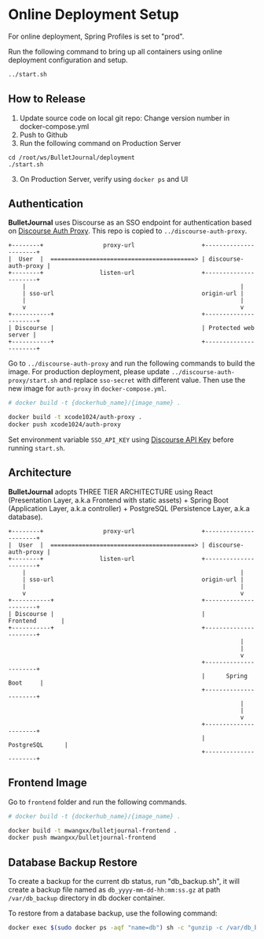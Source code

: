 # Online Deployment Setup

For online deployment, Spring Profiles is set to "prod".

Run the following command to bring up all containers using online deployment configuration and setup.

```bash
../start.sh
```

## How to Release

1. Update source code on local git repo: Change version number in docker-compose.yml
2. Push to Github
2. Run the following command on Production Server
```
cd /root/ws/BulletJournal/deployment
./start.sh
```
3. On Production Server, verify using `docker ps` and UI

## Authentication

<b>BulletJournal</b> uses Discourse as an SSO endpoint for authentication based on [Discourse Auth Proxy](https://github.com/discourse/discourse-auth-proxy). This repo is copied to `../discourse-auth-proxy`.

```
+--------+                 proxy-url                   +----------------------+
|  User  |  =========================================> | discourse-auth-proxy |
+--------+                listen-url                   +----------------------+
    |                                                             |
    | sso-url                                          origin-url |
    |                                                             |
    v                                                             v
+-----------+                                          +----------------------+
| Discourse |                                          | Protected web server |
+-----------+                                          +----------------------+
```

Go to `../discourse-auth-proxy` and run the following commands to build the image.
For production deployment, please update `../discourse-auth-proxy/start.sh` and replace `sso-secret` with different value.
Then use the new image for `auth-proxy` in `docker-compose.yml`.
```bash
# docker build -t {dockerhub_name}/{image_name} .

docker build -t xcode1024/auth-proxy .
docker push xcode1024/auth-proxy
```

Set environment variable `SSO_API_KEY` using [Discourse API Key](https://meta.discourse.org/t/user-api-keys-specification/48536) before running `start.sh`.

## Architecture

<b>BulletJournal</b> adopts THREE TIER ARCHITECTURE using React (Presentation Layer, a.k.a Frontend with static assets) + Spring Boot (Application Layer, a.k.a controller) + PostgreSQL (Persistence Layer, a.k.a database).

```
+--------+                 proxy-url                   +----------------------+
|  User  |  =========================================> | discourse-auth-proxy |
+--------+                listen-url                   +----------------------+
    |                                                             |
    | sso-url                                          origin-url |
    |                                                             |
    v                                                             v
+-----------+                                          +----------------------+
| Discourse |                                          |       Frontend       |
+-----------+                                          +----------------------+
                                                                  |
                                                                  |
                                                                  v
                                                       +----------------------+
                                                       |      Spring Boot     |
                                                       +----------------------+
                                                                  |
                                                                  |
                                                                  v
                                                       +----------------------+
                                                       |      PostgreSQL      |
                                                       +----------------------+
```

## Frontend Image

Go to `frontend` folder and run the following commands.
```bash
# docker build -t {dockerhub_name}/{image_name} .

docker build -t mwangxx/bulletjournal-frontend .
docker push mwangxx/bulletjournal-frontend
```

## Database Backup Restore

To create a backup for the current db status, run "db_backup.sh", it will create a backup file named as `db_yyyy-mm-dd-hh:mm:ss.gz` at path `/var/db_backup` directory in db docker container. 

To restore from a database backup, use the following command:
```sh
docker exec $(sudo docker ps -aqf "name=db") sh -c "gunzip -c /var/db_backup/ReplaceWithBackupFileName | psql  --dbname=postgresql://postgres:docker@localhost:5432/postgres"
```
